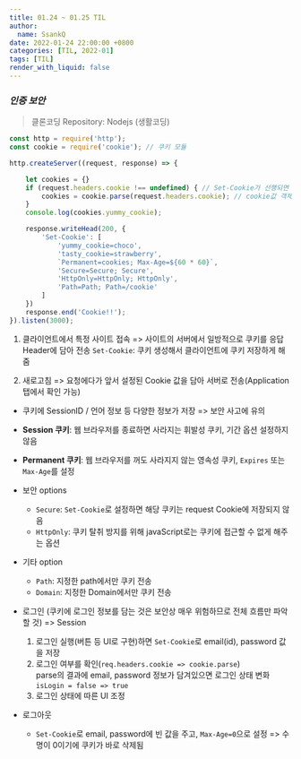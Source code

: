 ```yaml
---
title: 01.24 ~ 01.25 TIL
author:
  name: SsankQ
date: 2022-01-24 22:00:00 +0800
categories: [TIL, 2022-01]
tags: [TIL]
render_with_liquid: false
---
```


### *인증 보안*
> 클론코딩 Repository: Nodejs (생활코딩)

```jsx
const http = require('http');
const cookie = require('cookie'); // 쿠키 모듈

http.createServer((request, response) => {

    let cookies = {}
    if (request.headers.cookie !== undefined) { // Set-Cookie가 선행되면 cookie값이 저장되는 장소
        cookies = cookie.parse(request.headers.cookie); // cookie값 객체화
    }
    console.log(cookies.yummy_cookie);

    response.writeHead(200, {
        'Set-Cookie': [
            'yummy_cookie=choco',
            'tasty_cookie=strawberry',
            `Permanent=cookies; Max-Age=${60 * 60}`,
            'Secure=Secure; Secure',
            'HttpOnly=HttpOnly; HttpOnly',
            'Path=Path; Path=/cookie'
        ]
    })
    response.end('Cookie!!');
}).listen(3000);
```

1. 클라이언트에서 특정 사이트 접속 => 사이트의 서버에서 일방적으로 쿠키를 응답 Header에 담아 전송
   `Set-Cookie`: 쿠키 생성해서 클라이언트에 쿠키 저장하게 해줌
   
2. 새로고침 => 요청에다가 앞서 설정된 Cookie 값을 담아 서버로 전송(Application 탭에서 확인 가능)

- 쿠키에 SessionID / 언어 정보 등 다양한 정보가 저장 => 보안 사고에 유의


 * **Session 쿠키**: 웹 브라우저를 종료하면 사라지는 휘발성 쿠키, 기간 옵션 설정하지 않음
 * **Permanent 쿠키**: 웹 브라우저를 꺼도 사라지지 않는 영속성 쿠키, `Expires` 또는 `Max-Age`를 설정
 * 보안 options
   * `Secure`: `Set-Cookie`로 설정하면 해당 쿠키는 request Cookie에 저장되지 않음
   * `HttpOnly`: 쿠키 탈취 방지를 위해 javaScript로는 쿠키에 접근할 수 없게 해주는 옵션
 * 기타 option
   * `Path`: 지정한 path에서만 쿠키 전송
   * `Domain`: 지정한 Domain에서만 쿠키 전송

 * 로그인 (쿠키에 로그인 정보를 담는 것은 보안상 매우 위험하므로 전체 흐름만 파악할 것) => Session
   1. 로그인 실행(버튼 등 UI로 구현)하면 `Set-Cookie`로 email(id), password 값을 저장
   2. 로그인 여부를 확인(`req.headers.cookie => cookie.parse`)  
      parse의 결과에 email, password 정보가 담겨있으면 로그인 상태 변화 `isLogin = false => true`
   3. 로그인 상태에 따른 UI 조정

 * 로그아웃
    * `Set-Cookie`로 email, password에 빈 값을 주고, `Max-Age=0`으로 설정 => 수명이 0이기에 쿠키가 바로 삭제됨
